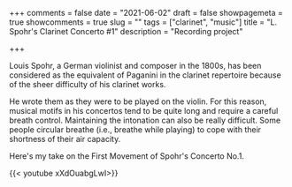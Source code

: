 +++
comments = false
date = "2021-06-02"
draft = false
showpagemeta = true
showcomments = true
slug = ""
tags = ["clarinet", "music"]
title = "L. Spohr's Clarinet Concerto #1"
description = "Recording project"

+++

Louis Spohr, a German violinist and composer in the 1800s, has been considered as the equivalent of Paganini in the clarinet repertoire because of the sheer difficulty of his clarinet works. 

He wrote them as they were to be played on the violin. For this reason, musical motifs in his concertos tend to be quite long and require a careful breath control. Maintaining the intonation can also be really difficult. Some people circular breathe (i.e., breathe while playing) to cope with their shortness of their air capacity. 

Here's my take on the First Movement of Spohr's Concerto No.1.

{{< youtube xXdOuabgLwI>}}  
